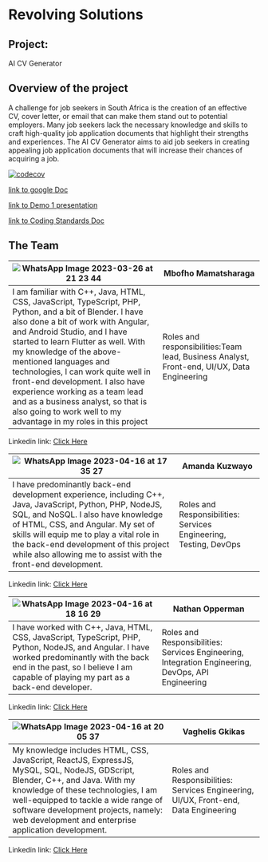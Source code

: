# Revolving Solutions
## Project:
AI CV Generator
## Overview of the project
A challenge for job seekers in South Africa is the creation of an effective CV, cover letter, or
email that can make them stand out to potential employers. Many job seekers lack the
necessary knowledge and skills to craft high-quality job application documents that
highlight their strengths and experiences.
The AI CV Generator aims to aid job seekers in creating appealing job application
documents that will increase their chances of acquiring a job.

 [![codecov](https://codecov.io/gh/TheStoryOfChampion/AI-CV-Generator/branch/main/graph/badge.svg)](https://codecov.io/gh/TheStoryOfChampion/AI-CV-Generator)

[link to google Doc](https://docs.google.com/document/d/1Midl1dNrDYABMpphBpfqwYncG0IV9M4xypMFUMdOG-I/edit?usp=sharing)

[link to Demo 1 presentation](https://docs.google.com/presentation/d/1Qho91ar10-T4J-gPNWZYJirUlumxQ54s/edit?usp=sharing&ouid=116448994185217402077&rtpof=true&sd=true)

[link to Coding Standards Doc](https://docs.google.com/document/d/1Gtp9jmQquUp5D-hwBgRWAdjDGtrOWXoTiI5AjR2kRCs/edit?usp=sharing)

## The Team
|![WhatsApp Image 2023-03-26 at 21 23 44](https://github.com/COS301-SE-2023/AI-CV-Generator/assets/94606154/39875899-7368-4e46-8bc0-e5bf3e7b159f)| Mbofho Mamatsharaga|
|----------------------|---------------------------|
|I am familiar with C++, Java, HTML, CSS, JavaScript, TypeScript, PHP, Python, and a bit of Blender. I have also done a bit of work with Angular, and Android Studio, and I have started to learn Flutter as well. With my knowledge of the above-mentioned languages and technologies, I can work quite well in front-end development. I also have experience working as a team lead and as a business analyst, so that is also going to work well to my advantage in my roles in this project | Roles and responsibilities:Team lead, Business Analyst, Front-end, UI/UX, Data Engineering|

Linkedin link: [Click Here](https://www.linkedin.com/in/mbofho-mamatsharaga-54992823b/)

|![WhatsApp Image 2023-04-16 at 17 35 27](https://github.com/COS301-SE-2023/AI-CV-Generator/assets/94606154/f9b40904-f755-4602-aa4f-f7bb685d1e8e)| Amanda Kuzwayo|
|----------------------|---------------------------|
|I have predominantly back-end development experience, including C++, Java, JavaScript, Python, PHP, NodeJS, SQL, and NoSQL. I also have knowledge of HTML, CSS, and Angular. My set of skills will equip me to play a vital role in the back-end development of this project while also allowing me to assist with the front-end development. | Roles and Responsibilities: Services Engineering, Testing, DevOps|

Linkedin link: [Click Here](https://www.linkedin.com/in/amanda-khuzwayo-894130135)

|![WhatsApp Image 2023-04-16 at 18 16 29](https://github.com/COS301-SE-2023/AI-CV-Generator/assets/94606154/d4bbdd5c-11ef-4f97-8566-e209f7c4940c) | Nathan Opperman |
|----------------------|---------------------------|
| I have worked with C++, Java, HTML, CSS, JavaScript, TypeScript, PHP, Python, NodeJS, and Angular. I have worked predominantly with the back end in the past, so I believe I am capable of playing my part as a back-end developer. | Roles and Responsibilities: Services Engineering, Integration Engineering, DevOps, API Engineering|

Linkedin link: [Click Here](https://www.linkedin.com/in/nathan-opperman-703214278/)

| ![WhatsApp Image 2023-04-16 at 20 05 37](https://github.com/COS301-SE-2023/AI-CV-Generator/assets/94606154/2e4115f3-8c73-400b-8ef7-b60fec160ec1) | Vaghelis Gkikas|
|----------------------|---------------------------|
| My knowledge includes HTML, CSS, JavaScript, ReactJS, ExpressJS, MySQL, SQL, NodeJS, GDScript, Blender, C++, and Java. With my knowledge of these technologies, I am well-equipped to tackle a wide range of software development projects, namely: web development and enterprise application development. | Roles and Responsibilities: Services Engineering, UI/UX, Front-end, Data Engineering |

Linkedin link: [Click Here](linkedin.com/in/vaghelis-gkikas-7a7217278)
